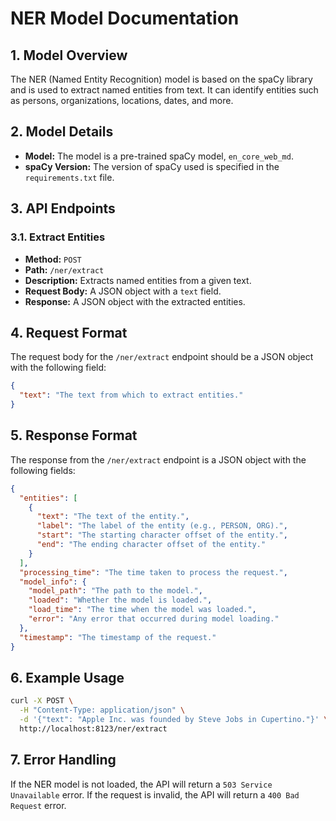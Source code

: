 # NER Model Documentation

## 1. Model Overview

The NER (Named Entity Recognition) model is based on the spaCy library and is used to extract named entities from text. It can identify entities such as persons, organizations, locations, dates, and more.

## 2. Model Details

*   **Model:** The model is a pre-trained spaCy model, `en_core_web_md`.
*   **spaCy Version:** The version of spaCy used is specified in the `requirements.txt` file.

## 3. API Endpoints

### 3.1. Extract Entities

*   **Method:** `POST`
*   **Path:** `/ner/extract`
*   **Description:** Extracts named entities from a given text.
*   **Request Body:** A JSON object with a `text` field.
*   **Response:** A JSON object with the extracted entities.

## 4. Request Format

The request body for the `/ner/extract` endpoint should be a JSON object with the following field:

```json
{
  "text": "The text from which to extract entities."
}
```

## 5. Response Format

The response from the `/ner/extract` endpoint is a JSON object with the following fields:

```json
{
  "entities": [
    {
      "text": "The text of the entity.",
      "label": "The label of the entity (e.g., PERSON, ORG).",
      "start": "The starting character offset of the entity.",
      "end": "The ending character offset of the entity."
    }
  ],
  "processing_time": "The time taken to process the request.",
  "model_info": {
    "model_path": "The path to the model.",
    "loaded": "Whether the model is loaded.",
    "load_time": "The time when the model was loaded.",
    "error": "Any error that occurred during model loading."
  },
  "timestamp": "The timestamp of the request."
}
```

## 6. Example Usage

```bash
curl -X POST \
  -H "Content-Type: application/json" \
  -d '{"text": "Apple Inc. was founded by Steve Jobs in Cupertino."}' \
  http://localhost:8123/ner/extract
```

## 7. Error Handling

If the NER model is not loaded, the API will return a `503 Service Unavailable` error. If the request is invalid, the API will return a `400 Bad Request` error.

